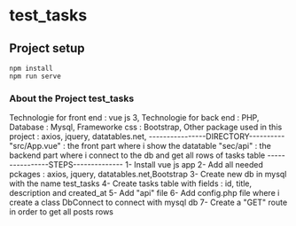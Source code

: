 # test_tasks

## Project setup

```
npm install
npm run serve

```

### About the Project test_tasks

Technologie for front end : vue js 3,
Technologie for back end : PHP,
Database : Mysql,
Frameworke css : Bootstrap,
Other package used in this project : axios, jquery, datatables.net,
----------------DIRECTORY----------
"src/App.vue" : the front part where i show the datatable
"sec/api" : the backend part where i connect to the db and get all rows of tasks table
----------------STEPS--------------
1- Install vue js app
2- Add all needed pckages : axios, jquery, datatables.net,Bootstrap
3- Create new db in mysql with the name test_tasks
4- Create tasks table with fields : id, title, description and created_at
5- Add "api" file
6- Add config.php file where i create a class DbConnect to connect with mysql db
7- Create a "GET" route in order to get all posts rows
